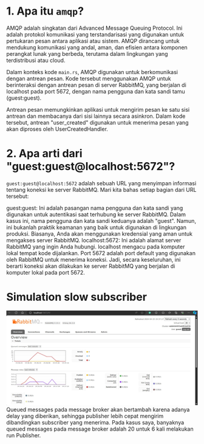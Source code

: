 # 1. Apa itu `amqp`?
AMQP adalah singkatan dari Advanced Message Queuing Protocol. Ini adalah protokol komunikasi yang terstandarisasi yang digunakan untuk pertukaran pesan antara aplikasi atau sistem. AMQP dirancang untuk mendukung komunikasi yang andal, aman, dan efisien antara komponen perangkat lunak yang berbeda, terutama dalam lingkungan yang terdistribusi atau cloud.

Dalam konteks kode `main.rs`, AMQP digunakan untuk berkomunikasi dengan antrean pesan. Kode tersebut menggunakan AMQP untuk berinteraksi dengan antrean pesan di server RabbitMQ, yang berjalan di localhost pada port 5672, dengan nama pengguna dan kata sandi tamu (guest:guest).

Antrean pesan memungkinkan aplikasi untuk mengirim pesan ke satu sisi antrean dan membacanya dari sisi lainnya secara asinkron. Dalam kode tersebut, antrean "user_created" digunakan untuk menerima pesan yang akan diproses oleh UserCreatedHandler.

# 2. Apa arti dari "guest:guest@localhost:5672"?
`guest:guest@localhost:5672` adalah sebuah URL yang menyimpan informasi tentang koneksi ke server RabbitMQ. Mari kita bahas setiap bagian dari URL tersebut:

guest:guest: Ini adalah pasangan nama pengguna dan kata sandi yang digunakan untuk autentikasi saat terhubung ke server RabbitMQ. Dalam kasus ini, nama pengguna dan kata sandi keduanya adalah "guest". Namun, ini bukanlah praktik keamanan yang baik untuk digunakan di lingkungan produksi. Biasanya, Anda akan menggunakan kredensial yang aman untuk mengakses server RabbitMQ.
localhost:5672: Ini adalah alamat server RabbitMQ yang ingin Anda hubungi. localhost mengacu pada komputer lokal tempat kode dijalankan. Port 5672 adalah port default yang digunakan oleh RabbitMQ untuk menerima koneksi. Jadi, secara keseluruhan, ini berarti koneksi akan dilakukan ke server RabbitMQ yang berjalan di komputer lokal pada port 5672.

# Simulation slow subscriber
![Alt text](image/ss1.jpg)
Queued messages pada message broker akan bertambah karena adanya delay yang diberikan, sehingga publisher lebih cepat mengirim dibandingkan subscriber yang menerima. Pada kasus saya, banyaknya queued messages pada message broker adalah 20 untuk 6 kali melakukan run Publisher.
